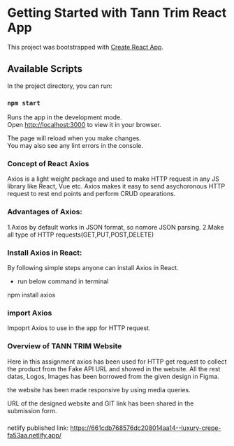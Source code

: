 # Getting Started with Tann Trim React App

This project was bootstrapped with [Create React App](https://github.com/facebook/create-react-app).

## Available Scripts

In the project directory, you can run:

### `npm start`

Runs the app in the development mode.\
Open [http://localhost:3000](http://localhost:3000) to view it in your browser.

The page will reload when you make changes.\
You may also see any lint errors in the console.

### Concept of React Axios

Axios is a light weight package and used to make HTTP request in any JS library like React, Vue etc.
Axios makes it easy to send asychoronous HTTP request to rest end points and perform CRUD opearations. 

### Advantages of Axios:

1.Axios by default works in JSON format, so nomore JSON parsing.
2.Make all type of HTTP requests(GET,PUT,POST,DELETE)

### Install Axios in React:

By following simple steps anyone can install Axios in React.

* run below command in terminal

npm install axios

### import Axios

Impoprt Axios to use in the app for HTTP request.

### Overview of TANN TRIM Website

Here in this assignment axios has been used for HTTP get request to collect the product from the Fake API URL and showed in the website. All the rest datas, Logos, Images has been borrowed from the given design in Figma. 

the website has been made responsive by using media queries. 

URL of the designed website and GIT link has been shared in the submission form. 

###
netlify published link: https://661cdb768576dc208014aa14--luxury-crepe-fa53aa.netlify.app/